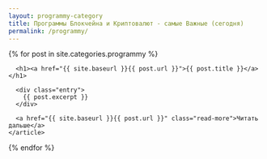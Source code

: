 ```yaml
---
layout: programmy-category
title: Программы Блокчейна и Криптовалют - самые Важные (сегодня)
permalink: /programmy/
---
```




<div class="posts">
{% for post in site.categories.programmy %}
    <article class="post">

      <h1><a href="{{ site.baseurl }}{{ post.url }}">{{ post.title }}</a></h1>

      <div class="entry">
        {{ post.excerpt }}
      </div>

      <a href="{{ site.baseurl }}{{ post.url }}" class="read-more">Читать дальше</a>
    </article>
  {% endfor %}
</div>

